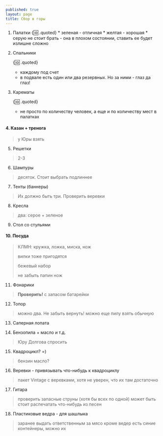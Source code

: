 ```yaml
---
published: true
layout: page
title: Сбор в горы
---
```


1. Палатки
   {:id: .quoted}
        * зеленая - отличная
        * желтая - хорошая
        * серую не стоит брать - она в плохом состоянии, ставить ее будет излишне сложно
  
2. Спальники

   {:id: .quoted}

      * каждому под счет
      * в подвале есть один или два резервных. Но за ними - глаз да глаз!
  

3. Карематы

   {:id: .quoted}
      * не просто по количеству человек, а еще и по количеству мест в палатках

#### 4. Казан + тренога

   > у Юры взять

5. Решетки
> 2-3

6. Шампуры
> десяток. Стоит выбрать подлиннее

7. Тенты (баннеры)
> Их должно быть три. Проверить веревки

8. Кресла
> два: серое + зеленое

9. Стол со стульями

#### 10. Посуда
   > КЛМН: кружка, ложка, миска, нож
   >  
   > вилки тоже пригодятся
   >  
   > бежевый набор
   >  
   > не забыть папин нож

11. Фонарики
> **Проверить!**
> с запасом
> батарейки

12. Топор
> можно два. Не забыть вернуть!
> можно еще пилу взять обычную

13. Саперная лопата

14. Бензопила + масло и т.д.
> Юру Долгова спросить

15. Квадроцикл? =)
> бензин
> масло?

16. Веревки - привязывать что-нибудь к квадроциклу
> пакет Vintage с веревками, хотя не уверен, что их там достаточно

17. Гитара
> проверить запасные струны (хотя бы всех по одной)
> может быть стоит распечатать что-нибудь из песен

18. Пластиковые ведра - для шашлыка
> заранее выдать ответственным за мясо
> кроме ведер есть синие контейнеры, можно их
